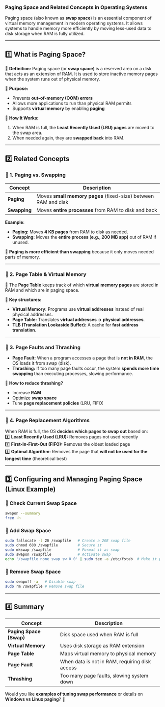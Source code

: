 ### **Paging Space and Related Concepts in Operating Systems**  

Paging space (also known as **swap space**) is an essential component of virtual memory management in modern operating systems. It allows systems to handle memory more efficiently by moving less-used data to disk storage when RAM is fully utilized.

---

## **1️⃣ What is Paging Space?**  
🔹 **Definition:** Paging space (or **swap space**) is a reserved area on a disk that acts as an extension of RAM. It is used to store inactive memory pages when the system runs out of physical memory.  

🔹 **Purpose:**  
- Prevents **out-of-memory (OOM) errors**  
- Allows more applications to run than physical RAM permits  
- Supports **virtual memory** by enabling **paging**  

🔹 **How It Works:**  
1. When RAM is full, the **Least Recently Used (LRU) pages** are moved to the swap area.  
2. When needed again, they are **swapped back** into RAM.  

---

## **2️⃣ Related Concepts**  

### **📌 1. Paging vs. Swapping**  
| Concept | Description |
|---------|-------------|
| **Paging** | Moves **small memory pages** (fixed-size) between RAM and disk |
| **Swapping** | Moves **entire processes** from RAM to disk and back |

**Example:**  
- **Paging:** Moves **4 KB pages** from RAM to disk as needed.  
- **Swapping:** Moves the **entire process (e.g., 200 MB app)** out of RAM if unused.  

🔹 **Paging is more efficient than swapping** because it only moves needed parts of memory.  

---

### **📌 2. Page Table & Virtual Memory**  
🔹 The **Page Table** keeps track of which **virtual memory pages** are stored in RAM and which are in paging space.  

🔹 **Key structures:**
- **Virtual Memory:** Programs use **virtual addresses** instead of real physical addresses.  
- **Page Table:** Translates **virtual addresses → physical addresses**.  
- **TLB (Translation Lookaside Buffer):** A cache for **fast address translation**.  

---

### **📌 3. Page Faults and Thrashing**  
- **Page Fault:** When a program accesses a page that is **not in RAM**, the OS loads it from swap (disk).  
- **Thrashing:** If too many page faults occur, the system **spends more time swapping** than executing processes, slowing performance.  

🔹 **How to reduce thrashing?**
- Increase **RAM**  
- Optimize **swap space**  
- Tune **page replacement policies** (LRU, FIFO)  

---

### **📌 4. Page Replacement Algorithms**  
When RAM is full, the OS **decides which pages to swap out** based on:  
1️⃣ **Least Recently Used (LRU):** Removes pages not used recently  
2️⃣ **First-In-First-Out (FIFO):** Removes the oldest loaded page  
3️⃣ **Optimal Algorithm:** Removes the page that **will not be used for the longest time** (theoretical best)  

---

## **3️⃣ Configuring and Managing Paging Space (Linux Example)**  

### **🔹 Check Current Swap Space**
```bash
swapon --summary
free -h
```

### **🔹 Add Swap Space**
```bash
sudo fallocate -l 2G /swapfile   # Create a 2GB swap file
sudo chmod 600 /swapfile         # Secure it
sudo mkswap /swapfile            # Format it as swap
sudo swapon /swapfile            # Activate swap
echo '/swapfile none swap sw 0 0' | sudo tee -a /etc/fstab  # Make it permanent
```

### **🔹 Remove Swap Space**
```bash
sudo swapoff -a   # Disable swap
sudo rm /swapfile # Remove swap file
```

---

## **4️⃣ Summary**
| Concept | Description |
|---------|-------------|
| **Paging Space (Swap)** | Disk space used when RAM is full |
| **Virtual Memory** | Uses disk storage as RAM extension |
| **Page Table** | Maps virtual memory to physical memory |
| **Page Fault** | When data is not in RAM, requiring disk access |
| **Thrashing** | Too many page faults, slowing system down |

Would you like **examples of tuning swap performance** or details on **Windows vs Linux paging**? 🚀